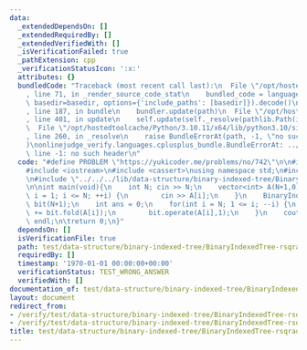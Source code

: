 ```yaml
---
data:
  _extendedDependsOn: []
  _extendedRequiredBy: []
  _extendedVerifiedWith: []
  _isVerificationFailed: true
  _pathExtension: cpp
  _verificationStatusIcon: ':x:'
  attributes: {}
  bundledCode: "Traceback (most recent call last):\n  File \"/opt/hostedtoolcache/Python/3.10.11/x64/lib/python3.10/site-packages/onlinejudge_verify/documentation/build.py\"\
    , line 71, in _render_source_code_stat\n    bundled_code = language.bundle(stat.path,\
    \ basedir=basedir, options={'include_paths': [basedir]}).decode()\n  File \"/opt/hostedtoolcache/Python/3.10.11/x64/lib/python3.10/site-packages/onlinejudge_verify/languages/cplusplus.py\"\
    , line 187, in bundle\n    bundler.update(path)\n  File \"/opt/hostedtoolcache/Python/3.10.11/x64/lib/python3.10/site-packages/onlinejudge_verify/languages/cplusplus_bundle.py\"\
    , line 401, in update\n    self.update(self._resolve(pathlib.Path(included), included_from=path))\n\
    \  File \"/opt/hostedtoolcache/Python/3.10.11/x64/lib/python3.10/site-packages/onlinejudge_verify/languages/cplusplus_bundle.py\"\
    , line 260, in _resolve\n    raise BundleErrorAt(path, -1, \"no such header\"\
    )\nonlinejudge_verify.languages.cplusplus_bundle.BundleErrorAt: ../../../lib/operator/abel/AbelPrefixSumPointAdd.cpp:\
    \ line -1: no such header\n"
  code: "#define PROBLEM \"https://yukicoder.me/problems/no/742\"\n\n#include <vector>\n\
    #include <iostream>\n#include <cassert>\nusing namespace std;\n#include \"../../../lib/operator/abel/AbelPrefixSumPointAdd.cpp\"\
    \n#include \"../../../lib/data-structure/binary-indexed-tree/BinaryIndexedTree.cpp\"\
    \n\nint main(void){\n    int N; cin >> N;\n    vector<int> A(N+1,0);\n    for(int\
    \ i = 1; i <= N; ++i) {\n        cin >> A[i];\n    }\n    BinaryIndexedTree<AbelPrefixSumPointAdd<int>>\
    \ bit(N+1);\n    int ans = 0;\n    for(int i = N; 1 <= i; --i) {\n        ans\
    \ += bit.fold(A[i]);\n        bit.operate(A[i],1);\n    }\n    cout << ans <<\
    \ endl;\n\treturn 0;\n}"
  dependsOn: []
  isVerificationFile: true
  path: test/data-structure/binary-indexed-tree/BinaryIndexedTree-rsqraq.test.cpp
  requiredBy: []
  timestamp: '1970-01-01 00:00:00+00:00'
  verificationStatus: TEST_WRONG_ANSWER
  verifiedWith: []
documentation_of: test/data-structure/binary-indexed-tree/BinaryIndexedTree-rsqraq.test.cpp
layout: document
redirect_from:
- /verify/test/data-structure/binary-indexed-tree/BinaryIndexedTree-rsqraq.test.cpp
- /verify/test/data-structure/binary-indexed-tree/BinaryIndexedTree-rsqraq.test.cpp.html
title: test/data-structure/binary-indexed-tree/BinaryIndexedTree-rsqraq.test.cpp
---
```

